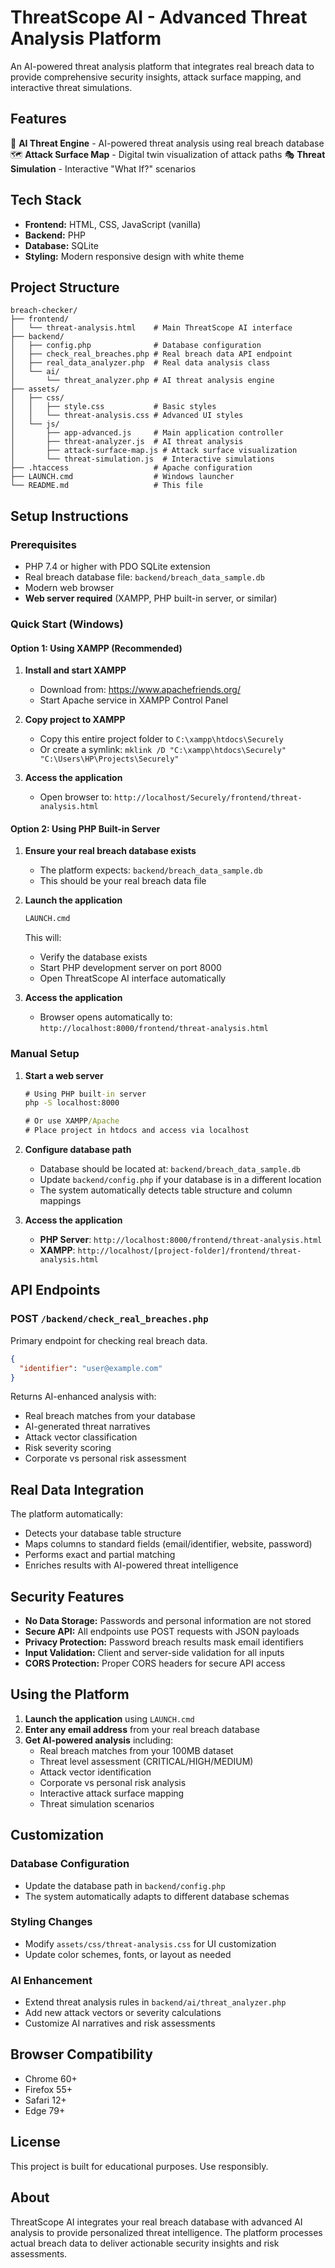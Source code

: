 # ThreatScope AI - Advanced Threat Analysis Platform

An AI-powered threat analysis platform that integrates real breach data to provide comprehensive security insights, attack surface mapping, and interactive threat simulations.

## Features

🤖 **AI Threat Engine** - AI-powered threat analysis using real breach database
🗺️ **Attack Surface Map** - Digital twin visualization of attack paths
🎭 **Threat Simulation** - Interactive "What If?" scenarios

## Tech Stack

- **Frontend:** HTML, CSS, JavaScript (vanilla)
- **Backend:** PHP
- **Database:** SQLite
- **Styling:** Modern responsive design with white theme

## Project Structure

```
breach-checker/
├── frontend/
│   └── threat-analysis.html    # Main ThreatScope AI interface
├── backend/
│   ├── config.php              # Database configuration
│   ├── check_real_breaches.php # Real breach data API endpoint
│   ├── real_data_analyzer.php  # Real data analysis class
│   └── ai/
│       └── threat_analyzer.php # AI threat analysis engine
├── assets/
│   ├── css/
│   │   ├── style.css           # Basic styles
│   │   └── threat-analysis.css # Advanced UI styles
│   └── js/
│       ├── app-advanced.js     # Main application controller
│       ├── threat-analyzer.js  # AI threat analysis
│       ├── attack-surface-map.js # Attack surface visualization
│       └── threat-simulation.js  # Interactive simulations
├── .htaccess                   # Apache configuration
├── LAUNCH.cmd                  # Windows launcher
└── README.md                   # This file
```

## Setup Instructions

### Prerequisites
- PHP 7.4 or higher with PDO SQLite extension
- Real breach database file: `backend/breach_data_sample.db`
- Modern web browser
- **Web server required** (XAMPP, PHP built-in server, or similar)

### Quick Start (Windows)

#### Option 1: Using XAMPP (Recommended)

1. **Install and start XAMPP**
   - Download from: https://www.apachefriends.org/
   - Start Apache service in XAMPP Control Panel

2. **Copy project to XAMPP**
   - Copy this entire project folder to `C:\xampp\htdocs\Securely`
   - Or create a symlink: `mklink /D "C:\xampp\htdocs\Securely" "C:\Users\HP\Projects\Securely"`

3. **Access the application**
   - Open browser to: `http://localhost/Securely/frontend/threat-analysis.html`

#### Option 2: Using PHP Built-in Server

1. **Ensure your real breach database exists**
   - The platform expects: `backend/breach_data_sample.db`
   - This should be your real breach data file

2. **Launch the application**
   ```cmd
   LAUNCH.cmd
   ```
   This will:
   - Verify the database exists
   - Start PHP development server on port 8000
   - Open ThreatScope AI interface automatically

3. **Access the application**
   - Browser opens automatically to: `http://localhost:8000/frontend/threat-analysis.html`

### Manual Setup

1. **Start a web server**
   ```cmd
   # Using PHP built-in server
   php -S localhost:8000
   
   # Or use XAMPP/Apache
   # Place project in htdocs and access via localhost
   ```

2. **Configure database path**
   - Database should be located at: `backend/breach_data_sample.db`
   - Update `backend/config.php` if your database is in a different location
   - The system automatically detects table structure and column mappings

3. **Access the application**
   - **PHP Server**: `http://localhost:8000/frontend/threat-analysis.html`
   - **XAMPP**: `http://localhost/[project-folder]/frontend/threat-analysis.html`

## API Endpoints

### POST `/backend/check_real_breaches.php`
Primary endpoint for checking real breach data.
```json
{
  "identifier": "user@example.com"
}
```

Returns AI-enhanced analysis with:
- Real breach matches from your database
- AI-generated threat narratives
- Attack vector classification
- Risk severity scoring
- Corporate vs personal risk assessment

## Real Data Integration

The platform automatically:
- Detects your database table structure
- Maps columns to standard fields (email/identifier, website, password)
- Performs exact and partial matching
- Enriches results with AI-powered threat intelligence

## Security Features

- **No Data Storage:** Passwords and personal information are not stored
- **Secure API:** All endpoints use POST requests with JSON payloads
- **Privacy Protection:** Password breach results mask email identifiers
- **Input Validation:** Client and server-side validation for all inputs
- **CORS Protection:** Proper CORS headers for secure API access

## Using the Platform

1. **Launch the application** using `LAUNCH.cmd`
2. **Enter any email address** from your real breach database
3. **Get AI-powered analysis** including:
   - Real breach matches from your 100MB dataset
   - Threat level assessment (CRITICAL/HIGH/MEDIUM)
   - Attack vector identification
   - Corporate vs personal risk analysis
   - Interactive attack surface mapping
   - Threat simulation scenarios

## Customization

### Database Configuration
- Update the database path in `backend/config.php`
- The system automatically adapts to different database schemas

### Styling Changes
- Modify `assets/css/threat-analysis.css` for UI customization
- Update color schemes, fonts, or layout as needed

### AI Enhancement
- Extend threat analysis rules in `backend/ai/threat_analyzer.php`
- Add new attack vectors or severity calculations
- Customize AI narratives and risk assessments

## Browser Compatibility

- Chrome 60+
- Firefox 55+
- Safari 12+
- Edge 79+

## License

This project is built for educational purposes. Use responsibly.

## About

ThreatScope AI integrates your real breach database with advanced AI analysis to provide personalized threat intelligence. The platform processes actual breach data to deliver actionable security insights and risk assessments.
